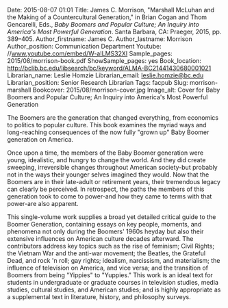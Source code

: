 Date: 2015-08-07 01:01
Title: James C. Morrison, "Marshall McLuhan and the Making of a Countercultural Generation," in Brian Cogan and Thom Gencarelli, Eds., <em>Baby Boomers and Popular Culture; An Inquiry into America's Most Powerful Generation</em>. Santa Barbara, CA: Praeger, 2015, pp. 389–405. 
Author_firstname: James C.
Author_lastname: Morrison
Author_position: Communication Department
Youtube: //www.youtube.com/embed/W-aILMS32XI
Sample_pages: 2015/08/morrison-book.pdf
ShowSample_pages: yes
Book_location: http://bclib.bc.edu/libsearch/bc/keyword/ALMA-BC21441430680001021
Librarian_name: Leslie Homzie
Librarian_email: leslie.homzie@bc.edu
Librarian_position: Senior Research Librarian
Tags: facpub
Slug: morrison-marshall
Bookcover: 2015/08/morrison-cover.jpg
Image_alt: Cover for Baby Boomers and Popular Culture; An Inquiry into America's Most Powerful Generation

The Boomers are the generation that changed everything, from economics to politics to popular culture. This book examines the myriad ways and long-reaching consequences of the now fully "grown up" Baby Boomer generation on America.

Once upon a time, the members of the Baby Boomer generation were young, idealistic, and hungry to change the world. And they did create sweeping, irreversible changes throughout American society-but probably not in the ways their younger selves imagined they would. Now that the Boomers are in their late-adult or retirement years, their tremendous legacy can clearly be perceived. In retrospect, the paths the members of this generation took to come to power-and how they came to terms with that power-are also apparent.

This single-volume work supplies a broad yet detailed critical guide to the Boomer Generation, containing essays on key people, moments, and phenomena not only during the Boomers' 1960s heyday but also their extensive influences on American culture decades afterward. The contributors address key topics such as the rise of feminism; Civil Rights; the Vietnam War and the anti-war movement; the Beatles, the Grateful Dead, and rock 'n roll; gay rights; idealism, narcissism, and materialism; the influence of television on America, and vice versa; and the transition of Boomers from being "Yippies" to "Yuppies." This work is an ideal text for students in undergraduate or graduate courses in television studies, media studies, cultural studies, and American studies; and is highly appropriate as a supplemental text in literature, history, and philosophy surveys.
